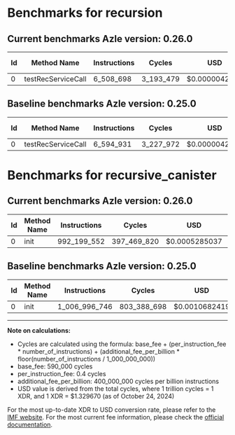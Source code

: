 # Benchmarks for recursion

## Current benchmarks Azle version: 0.26.0

| Id  | Method Name        | Instructions | Cycles    | USD           | USD/Million Calls | Change                             |
| --- | ------------------ | ------------ | --------- | ------------- | ----------------- | ---------------------------------- |
| 0   | testRecServiceCall | 6_508_698    | 3_193_479 | $0.0000042463 | $4.24             | <font color="green">-86_233</font> |

## Baseline benchmarks Azle version: 0.25.0

| Id  | Method Name        | Instructions | Cycles    | USD           | USD/Million Calls |
| --- | ------------------ | ------------ | --------- | ------------- | ----------------- |
| 0   | testRecServiceCall | 6_594_931    | 3_227_972 | $0.0000042921 | $4.29             |

# Benchmarks for recursive_canister

## Current benchmarks Azle version: 0.26.0

| Id  | Method Name | Instructions | Cycles      | USD           | USD/Million Calls | Change                                 |
| --- | ----------- | ------------ | ----------- | ------------- | ----------------- | -------------------------------------- |
| 0   | init        | 992_199_552  | 397_469_820 | $0.0005285037 | $528.50           | <font color="green">-14_797_194</font> |

## Baseline benchmarks Azle version: 0.25.0

| Id  | Method Name | Instructions  | Cycles      | USD           | USD/Million Calls |
| --- | ----------- | ------------- | ----------- | ------------- | ----------------- |
| 0   | init        | 1_006_996_746 | 803_388_698 | $0.0010682419 | $1_068.24         |

---

**Note on calculations:**

- Cycles are calculated using the formula: base_fee + (per_instruction_fee \* number_of_instructions) + (additional_fee_per_billion \* floor(number_of_instructions / 1_000_000_000))
- base_fee: 590_000 cycles
- per_instruction_fee: 0.4 cycles
- additional_fee_per_billion: 400_000_000 cycles per billion instructions
- USD value is derived from the total cycles, where 1 trillion cycles = 1 XDR, and 1 XDR = $1.329670 (as of October 24, 2024)

For the most up-to-date XDR to USD conversion rate, please refer to the [IMF website](https://www.imf.org/external/np/fin/data/rms_sdrv.aspx).
For the most current fee information, please check the [official documentation](https://internetcomputer.org/docs/current/developer-docs/gas-cost#execution).
